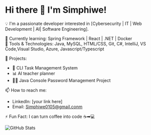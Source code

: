 # Hi there 👋 I'm Simphiwe!

💡 I'm a passionate developer interested in [Cybersecurity | IT | Web Development | AI| Software Engineering].

🌱 Currently learning: Spring Framework | React | .NET | Docker  
🔧 Tools & Technologies: Java, MySQL, HTML/CSS, Git, C#, IntelliJ, VS Code,Visual Studio, Azure, Javascript/Typescript

🚀 Projects:
- 🔐 CLI Task Management System
- 📊 AI teacher planner
- 👨‍🏫 Java Console Password Management Project

📫 How to reach me:
- LinkedIn: [your link here]
- Email: Simphiwe0105@gmail.conm

⚡ Fun Fact: I can turn coffee into code ☕➡💻

![GitHub Stats](https://github-readme-stats.vercel.app/api?username=SimphiweGithub&show_icons=true&theme=radical)
